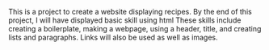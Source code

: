 This is a project to create a website displaying recipes.
By the end of this project, I will have displayed basic skill using html
These skills include creating a boilerplate, making a webpage, using a header, title, and creating lists and paragraphs.
Links will also be used as well as images.